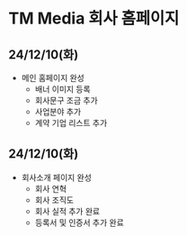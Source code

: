 # TM Media 회사 홈페이지

<h2>24/12/10(화)</h2>

- 메인 홈페이지 완성
  - 배너 이미지 등록
  - 회사문구 조금 추가
  - 사업분야 추가
  - 계약 기업 리스트 추가

<h2>24/12/10(화)</h2>

- 회사소개 페이지 완성
  - 회사 연혁
  - 회사 조직도
  - 회사 실적 추가 완료
  - 등록서 및 인증서 추가 완료
